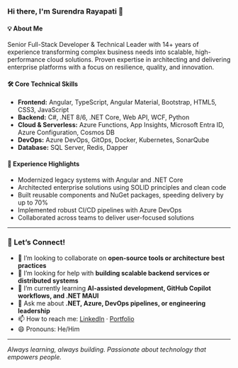 ### Hi there, I'm Surendra Rayapati 👋

#### 💡 About Me
Senior Full-Stack Developer & Technical Leader with 14+ years of experience transforming complex business needs into scalable, high-performance cloud solutions. Proven expertise in architecting and delivering enterprise platforms with a focus on resilience, quality, and innovation.

#### 🛠️ Core Technical Skills
- **Frontend:** Angular, TypeScript, Angular Material, Bootstrap, HTML5, CSS3, JavaScript  
- **Backend:** C#, .NET 8/6, .NET Core, Web API, WCF, Python  
- **Cloud & Serverless:** Azure Functions, App Insights, Microsoft Entra ID, Azure Configuration, Cosmos DB  
- **DevOps:** Azure DevOps, GitOps, Docker, Kubernetes, SonarQube  
- **Database:** SQL Server, Redis, Dapper  

#### 🚀 Experience Highlights
- Modernized legacy systems with Angular and .NET Core  
- Architected enterprise solutions using SOLID principles and clean code  
- Built reusable components and NuGet packages, speeding delivery by up to 70%  
- Implemented robust CI/CD pipelines with Azure DevOps  
- Collaborated across teams to deliver user-focused solutions  

---

### 🤝 Let’s Connect!

- 👯 I’m looking to collaborate on **open-source tools or architecture best practices**
- 🤔 I’m looking for help with **building scalable backend services or distributed systems**
- 🌱 I’m currently learning **AI-assisted development, GitHub Copilot workflows, and .NET MAUI**
- 💬 Ask me about **.NET, Azure, DevOps pipelines, or engineering leadership**
- 📫 How to reach me: [LinkedIn](https://linkedin.com/in/surendra-rayapati) · [Portfolio](https://surendrar.github.io/)  
- 😄 Pronouns: He/Him

---

_Always learning, always building. Passionate about technology that empowers people._
